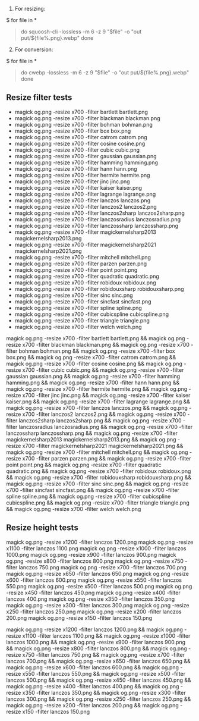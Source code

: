 1. For resizing:

$ for file in *
> do
> squoosh-cli -lossless -m 6 -z 9 "$file" -o "out
put/${file%.png}.webp"
> done

2. For conversion:

$ for file in *
> do
> cwebp -lossless -m 6 -z 9 "$file" -o "out
put/${file%.png}.webp"
> done




## Resize filter tests

- magick og.png -resize x700 -filter bartlett bartlett.png
- magick og.png -resize x700 -filter blackman blackman.png
- magick og.png -resize x700 -filter bohman bohman.png
- magick og.png -resize x700 -filter box box.png
- magick og.png -resize x700 -filter catrom catrom.png
- magick og.png -resize x700 -filter cosine cosine.png
- magick og.png -resize x700 -filter cubic cubic.png
- magick og.png -resize x700 -filter gaussian gaussian.png
- magick og.png -resize x700 -filter hamming hamming.png
- magick og.png -resize x700 -filter hann hann.png
- magick og.png -resize x700 -filter hermite hermite.png
- magick og.png -resize x700 -filter jinc jinc.png
- magick og.png -resize x700 -filter kaiser kaiser.png
- magick og.png -resize x700 -filter lagrange lagrange.png
- magick og.png -resize x700 -filter lanczos lanczos.png
- magick og.png -resize x700 -filter lanczos2 lanczos2.png
- magick og.png -resize x700 -filter lanczos2sharp lanczos2sharp.png
- magick og.png -resize x700 -filter lanczosradius lanczosradius.png
- magick og.png -resize x700 -filter lanczossharp lanczossharp.png
- magick og.png -resize x700 -filter magickernelsharp2013 magickernelsharp2013.png
- magick og.png -resize x700 -filter magickernelsharp2021 magickernelsharp2021.png
- magick og.png -resize x700 -filter mitchell mitchell.png
- magick og.png -resize x700 -filter parzen parzen.png
- magick og.png -resize x700 -filter point point.png
- magick og.png -resize x700 -filter quadratic quadratic.png
- magick og.png -resize x700 -filter robidoux robidoux.png
- magick og.png -resize x700 -filter robidouxsharp robidouxsharp.png
- magick og.png -resize x700 -filter sinc sinc.png
- magick og.png -resize x700 -filter sincfast sincfast.png
- magick og.png -resize x700 -filter spline spline.png
- magick og.png -resize x700 -filter cubicspline cubicspline.png
- magick og.png -resize x700 -filter triangle triangle.png
- magick og.png -resize x700 -filter welch welch.png




magick og.png -resize x700 -filter bartlett bartlett.png && magick og.png -resize x700 -filter blackman blackman.png && magick og.png -resize x700 -filter bohman bohman.png && magick og.png -resize x700 -filter box box.png && magick og.png -resize x700 -filter catrom catrom.png && magick og.png -resize x700 -filter cosine cosine.png && magick og.png -resize x700 -filter cubic cubic.png && magick og.png -resize x700 -filter gaussian gaussian.png && magick og.png -resize x700 -filter hamming hamming.png && magick og.png -resize x700 -filter hann hann.png && magick og.png -resize x700 -filter hermite hermite.png && magick og.png -resize x700 -filter jinc jinc.png && magick og.png -resize x700 -filter kaiser kaiser.png && magick og.png -resize x700 -filter lagrange lagrange.png && magick og.png -resize x700 -filter lanczos lanczos.png && magick og.png -resize x700 -filter lanczos2 lanczos2.png && magick og.png -resize x700 -filter lanczos2sharp lanczos2sharp.png && magick og.png -resize x700 -filter lanczosradius lanczosradius.png && magick og.png -resize x700 -filter lanczossharp lanczossharp.png && magick og.png -resize x700 -filter magickernelsharp2013 magickernelsharp2013.png && magick og.png -resize x700 -filter magickernelsharp2021 magickernelsharp2021.png && magick og.png -resize x700 -filter mitchell mitchell.png && magick og.png -resize x700 -filter parzen parzen.png && magick og.png -resize x700 -filter point point.png && magick og.png -resize x700 -filter quadratic quadratic.png && magick og.png -resize x700 -filter robidoux robidoux.png && magick og.png -resize x700 -filter robidouxsharp robidouxsharp.png && magick og.png -resize x700 -filter sinc sinc.png && magick og.png -resize x700 -filter sincfast sincfast.png && magick og.png -resize x700 -filter spline spline.png && magick og.png -resize x700 -filter cubicspline cubicspline.png && magick og.png -resize x700 -filter triangle triangle.png && magick og.png -resize x700 -filter welch welch.png




## Resize height tests

magick og.png -resize x1200 -filter lanczos 1200.png
magick og.png -resize x1100 -filter lanczos 1100.png
magick og.png -resize x1000 -filter lanczos 1000.png
magick og.png -resize x900 -filter lanczos 900.png
magick og.png -resize x800 -filter lanczos 800.png
magick og.png -resize x750 -filter lanczos 750.png
magick og.png -resize x700 -filter lanczos 700.png
magick og.png -resize x650 -filter lanczos 650.png
magick og.png -resize x600 -filter lanczos 600.png
magick og.png -resize x550 -filter lanczos 550.png
magick og.png -resize x500 -filter lanczos 500.png
magick og.png -resize x450 -filter lanczos 450.png
magick og.png -resize x400 -filter lanczos 400.png
magick og.png -resize x350 -filter lanczos 350.png
magick og.png -resize x300 -filter lanczos 300.png
magick og.png -resize x250 -filter lanczos 250.png
magick og.png -resize x200 -filter lanczos 200.png
magick og.png -resize x150 -filter lanczos 150.png


magick og.png -resize x1200 -filter lanczos 1200.png && magick og.png -resize x1100 -filter lanczos 1100.png && magick og.png -resize x1000 -filter lanczos 1000.png && magick og.png -resize x900 -filter lanczos 900.png && magick og.png -resize x800 -filter lanczos 800.png && magick og.png -resize x750 -filter lanczos 750.png && magick og.png -resize x700 -filter lanczos 700.png && magick og.png -resize x650 -filter lanczos 650.png && magick og.png -resize x600 -filter lanczos 600.png && magick og.png -resize x550 -filter lanczos 550.png && magick og.png -resize x500 -filter lanczos 500.png && magick og.png -resize x450 -filter lanczos 450.png && magick og.png -resize x400 -filter lanczos 400.png && magick og.png -resize x350 -filter lanczos 350.png && magick og.png -resize x300 -filter lanczos 300.png && magick og.png -resize x250 -filter lanczos 250.png && magick og.png -resize x200 -filter lanczos 200.png && magick og.png -resize x150 -filter lanczos 150.png
